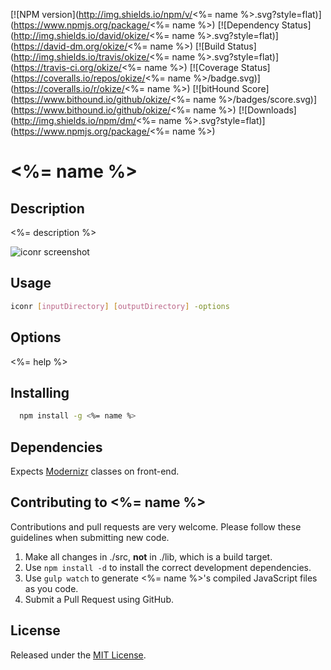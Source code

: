 [![NPM version](http://img.shields.io/npm/v/<%= name %>.svg?style=flat)](https://www.npmjs.org/package/<%= name %>)
[![Dependency Status](http://img.shields.io/david/okize/<%= name %>.svg?style=flat)](https://david-dm.org/okize/<%= name %>)
[![Build Status](http://img.shields.io/travis/okize/<%= name %>.svg?style=flat)](https://travis-ci.org/okize/<%= name %>)
[![Coverage Status](https://coveralls.io/repos/okize/<%= name %>/badge.svg)](https://coveralls.io/r/okize/<%= name %>)
[![bitHound Score](https://www.bithound.io/github/okize/<%= name %>/badges/score.svg)](https://www.bithound.io/github/okize/<%= name %>)
[![Downloads](http://img.shields.io/npm/dm/<%= name %>.svg?style=flat)](https://www.npmjs.org/package/<%= name %>)

# <%= name %>

## Description
<%= description %>

![iconr screenshot](https://raw.github.com/okize/iconr/gh-pages/iconr-screenshot.gif)

## Usage

```bash
iconr [inputDirectory] [outputDirectory] -options
```

## Options
<%= help %>

## Installing

```bash
  npm install -g <%= name %>
```

## Dependencies

Expects [Modernizr](http://modernizr.com/) classes on front-end.

## Contributing to <%= name %>

Contributions and pull requests are very welcome. Please follow these guidelines when submitting new code.

1. Make all changes in ./src, **not** in ./lib, which is a build target.
2. Use `npm install -d` to install the correct development dependencies.
3. Use `gulp watch` to generate <%= name %>'s compiled JavaScript files as you code.
4. Submit a Pull Request using GitHub.

## License

Released under the [MIT License](http://www.opensource.org/licenses/mit-license.php).
